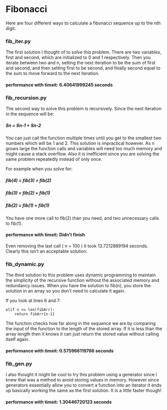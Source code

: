 # Fibonacci  

Here are four different ways to calculate a fibonacci sequence up to the nth digit.  

### fib_iter.py  

The first solution I thought of to solve this problem. There are two variables, first and second, which are initialized to 0 and 1 respectively.  Then you iterate between two and n, setting the next iteration to be the sum of first and second, and then setting first to be second, and finally second equal to the sum to move forward to the next iteration.  

#### performance with timeit: 6.40641999245 seconds

### fib_recursion.py  

The second way to solve this problem is recursively. Since the next iteration in the sequence will be: 

##### Sn = Sn-1 + Sn-2  

You can just call the function multiple times until you get to the smallest two numbers which will be 1 and 2. This solution is impractical however. As n grows large the function calls and variables will need too much memory and might cause a stack overflow.  Also it is inefficient since you are solving the same problem repeatedly instead of only once.  

For example when you solve for:  

##### fib(4) = fib(3) + fib(2)
##### fib(3) = fib(2) + fib(1)
##### fib(2) = fib(1) + fib(1)  

You have one more call to fib(2) than you need, and two unnecessary calls to fib(1).  

#### performance with timeit: Didn't finish 
Even removing the last call ( n = 100 ) it took 13.7212889194 seconds. Clearly this isn't an acceptable solution.

### fib_dynamic.py  

The third solution to this problem uses dynamic programming to maintain the simplicity of the recursive function without the associated memory and redundancy issues. When you have the solution to fib(n), you store the solution in an array so you don't need to calculate it again.

If you look at lines 6 and 7:

```
elif n <= len(fibArr):  
    return fibArr[n-1]
```

The function checks how far along in the sequence we are by comparing the input of the function to the length of the stored array. If it is less than the array length then it knows it can just return the stored value without calling itself again.  

#### performance with timeit: 0.575966119766 seconds

### fib_gen.py  

I also thought it might be cool to try this problem using a generator since I knew that was a method to avoid storing values in memory. However since generators essentially allow you to convert a function into an iterator it ends up basically working the same as the first solution. It is a little faster though!

#### performance with timeit: 1.30446720123 seconds